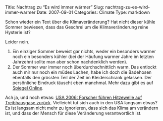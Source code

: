 Title: Nachtrag zu “Es wird immer wärmer”
Slug: nachtrag-zu-es-wird-immer-warmer
Date: 2007-09-01
Categories: Climate
Type: markdown

Schon wieder ein Text über die Klimaveränderung? Hat nicht dieser kühle Sommer bewiesen, dass das Geschrei um die Klimaveränderung reine Hysterie ist?

Leider nein.

1. Ein einziger Sommer beweist gar nichts, weder ein besonders warmer noch ein besonders kühler (bei der Häufung warmer Jahre im letzten Jahrzehnt sollte man aber schon nachdenklich werden).
2. Der Sommer war immer noch überdurchschnittlich warm. Das entlockt auch mir nur noch ein müdes Lachen, habe ich doch die Badehosen ebenfalls den grössten Teil der Zeit im Kleiderschrank gelassen. Der persönliche Eindruck täuscht eben manchmal. Mehr dazu gibt es auf [Spiegel Online](http://www.spiegel.de/wissenschaft/natur/0,1518,502497,00.html).

Ach ja, und noch etwas: [USA 2006: Forscher führen Hitzewelle auf Treibhausgase zurück](http://www.spiegel.de/wissenschaft/natur/0,1518,502705,00.html). Vielleicht tut sich auch in den USA langsam etwas? Es ist langsam nicht mehr zu ignorieren, dass sich das Klima am verändern ist, und dass der Mensch für diese Veränderung verantwortlich ist.
